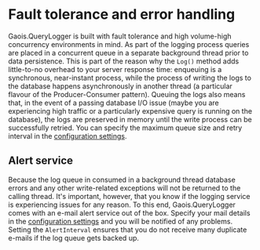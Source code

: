 # Fault tolerance and error handling

Gaois.QueryLogger is built with fault tolerance and high volume-high concurrency environments in mind. As part of the logging process queries are placed in a concurrent queue in a separate background thread prior to data persistence. This is part of the reason why the `Log()` method adds little-to-no overhead to your server response time: enqueuing is a synchronous, near-instant process, while the process of writing the logs to the database happens asynchronously in another thread (a particular flavour of the Producer-Consumer pattern). Queuing the logs also means that, in the event of a passing database I/O issue (maybe you are experiencing high traffic or a particularly expensive query is running on the database), the logs are preserved in memory until the write process can be successfully retried. You can specify the maximum queue size and retry interval in the [configuration settings](./CONFIGURATION.md).

## Alert service

Because the log queue in consumed in a background thread database errors and any other write-related exceptions will not be returned to the calling thread. It's important, however, that you know if the logging service is experiencing issues for any reason. To this end, Gaois.QueryLogger comes with an e-mail alert service out of the box. Specify your mail details in the [configuration settings](./CONFIGURATION.md) and you will be notified of any problems. Setting the `AlertInterval` ensures that you do not receive many duplicate e-mails if the log queue gets backed up.